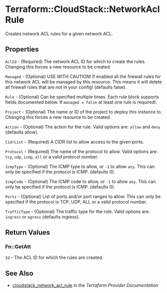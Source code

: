 # Terraform::CloudStack::NetworkAclRule

Creates network ACL rules for a given network ACL.

## Properties

`AclId` - (Required) The network ACL ID for which to create the rules. Changing this forces a new resource to be created.

`Managed` - (Optional) USE WITH CAUTION! If enabled all the firewall rules for this network ACL will be managed by this resource. This means it will delete all firewall rules that are not in your config! (defaults false).

`Rule` - (Optional) Can be specified multiple times. Each rule block supports fields documented below. If `managed = false` at least one rule is required!.

`Project` - (Optional) The name or ID of the project to deploy this instance to. Changing this forces a new resource to be created.

`Action` - (Optional) The action for the rule. Valid options are: `allow` and `deny` (defaults allow).

`CidrList` - (Required) A CIDR list to allow access to the given ports.

`Protocol` - (Required) The name of the protocol to allow. Valid options are: `tcp`, `udp`, `icmp`, `all` or a valid protocol number.

`IcmpType` - (Optional) The ICMP type to allow, or `-1` to allow `any`. This can only be specified if the protocol is ICMP. (defaults 0).

`IcmpCode` - (Optional) The ICMP code to allow, or `-1` to allow `any`. This can only be specified if the protocol is ICMP. (defaults 0).

`Ports` - (Optional) List of ports and/or port ranges to allow. This can only be specified if the protocol is TCP, UDP, ALL or a valid protocol number.

`TrafficType` - (Optional) The traffic type for the rule. Valid options are: `ingress` or `egress` (defaults ingress).


## Return Values

### Fn::GetAtt

`Id` - The ACL ID for which the rules are created.

## See Also

* [cloudstack_network_acl_rule](https://www.terraform.io/docs/providers/cloudstack/r/network_acl_rule.html) in the _Terraform Provider Documentation_
